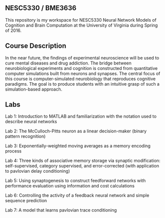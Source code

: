 ## NESC5330 / BME3636

This repository is my workspace for NESC5330 Neural Network Models of Cognition and Brain Computation
at the University of Virginia during Spring of 2016.

## Course Description

In the near future, the findings of experimental neuroscience will be used to cure mental diseases and drug addiction. The bridge between neurobiological experiments and cognition is constructed from quantitative computer simulations built from neurons and synapses. The central focus of this course is computer-simulated neurobiology that reproduces cognitive paradigms. The goal is to produce students with an intuitive grasp of such a simulation-based
approach.

## Labs

Lab 1: Introduction to MATLAB and familiarization with the notation used to describe neural networks

Lab 2: The McCulloch-Pitts neuron as a linear decision-maker (binary pattern recognition)

Lab 3: Exponentially-weighted moving averages as a memory encoding process

Lab 4: Three kinds of associative memory storage via synaptic modification: self-supervised, category supervised, and error-corrected (with application to pavlovian delay conditioning)

Lab 5: Using synaptogenesis to construct feedforward networks with performance evaluation using information and cost calculations

Lab 6: Controlling the activity of a feedback neural network and simple sequence prediction

Lab 7: A model that learns pavlovian trace conditioning
